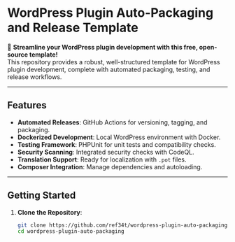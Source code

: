 # WordPress Plugin Auto-Packaging and Release Template

🚀 **Streamline your WordPress plugin development with this free, open-source template!**  
This repository provides a robust, well-structured template for WordPress plugin development, complete with automated packaging, testing, and release workflows.

---

## Features

- **Automated Releases**: GitHub Actions for versioning, tagging, and packaging.
- **Dockerized Development**: Local WordPress environment with Docker.
- **Testing Framework**: PHPUnit for unit tests and compatibility checks.
- **Security Scanning**: Integrated security checks with CodeQL.
- **Translation Support**: Ready for localization with `.pot` files.
- **Composer Integration**: Manage dependencies and autoloading.

---

## Getting Started

1. **Clone the Repository**:
   ```bash
   git clone https://github.com/ref34t/wordpress-plugin-auto-packaging.git
   cd wordpress-plugin-auto-packaging
